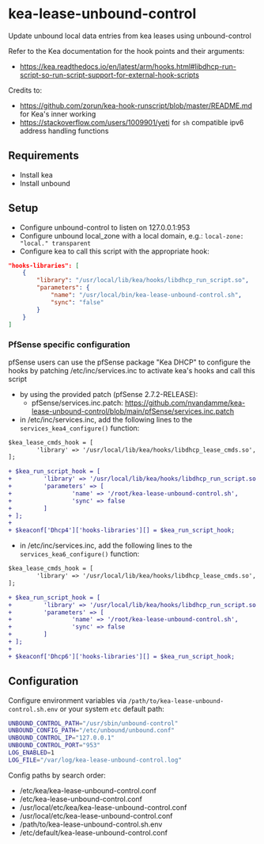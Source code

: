 # kea-lease-unbound-control
Update unbound local data entries from kea leases using unbound-control

Refer to the Kea documentation for the hook points and their arguments:
- https://kea.readthedocs.io/en/latest/arm/hooks.html#libdhcp-run-script-so-run-script-support-for-external-hook-scripts

Credits to:
- https://github.com/zorun/kea-hook-runscript/blob/master/README.md for Kea's inner working
- https://stackoverflow.com/users/1009901/yeti for `sh` compatible ipv6 address handling functions

## Requirements
- Install kea
- Install unbound

## Setup
- Configure unbound-control to listen on 127.0.0.1:953
- Configure unbound local_zone with a local domain, e.g.:
`local-zone: "local." transparent`
- Configure kea to call this script with the appropriate hook:
```json
"hooks-libraries": [
    {
        "library": "/usr/local/lib/kea/hooks/libdhcp_run_script.so",
        "parameters": {
            "name": "/usr/local/bin/kea-lease-unbound-control.sh",
            "sync": "false"
        }
    }
]
```

### PfSense specific configuration
pfSense users can use the pfSense package "Kea DHCP" to configure the hooks by patching /etc/inc/services.inc to activate kea's hooks and call this script
- by using the provided patch (pfSense 2.7.2-RELEASE):
    - pfSense/services.inc.patch: https://github.com/nvandamme/kea-lease-unbound-control/blob/main/pfSense/services.inc.patch
- in /etc/inc/services.inc, add the following lines to the `services_kea4_configure()` function:
```diff 
$kea_lease_cmds_hook = [
        'library' => '/usr/local/lib/kea/hooks/libdhcp_lease_cmds.so',
];

+ $kea_run_script_hook = [
+         'library' => '/usr/local/lib/kea/hooks/libdhcp_run_script.so',
+         'parameters' => [
+                 'name' => '/root/kea-lease-unbound-control.sh',
+                 'sync' => false
+         ]
+ ];
+ 
+ $keaconf['Dhcp4']['hooks-libraries'][] = $kea_run_script_hook;
```
- in /etc/inc/services.inc, add the following lines to the `services_kea6_configure()` function:
```diff 
$kea_lease_cmds_hook = [
        'library' => '/usr/local/lib/kea/hooks/libdhcp_lease_cmds.so',
];

+ $kea_run_script_hook = [
+         'library' => '/usr/local/lib/kea/hooks/libdhcp_run_script.so',
+         'parameters' => [
+                 'name' => '/root/kea-lease-unbound-control.sh',
+                 'sync' => false
+         ]
+ ];
+ 
+ $keaconf['Dhcp6']['hooks-libraries'][] = $kea_run_script_hook;
```

## Configuration
Configure environment variables via `/path/to/kea-lease-unbound-control.sh.env` or your system `etc` default path:
```sh
UNBOUND_CONTROL_PATH="/usr/sbin/unbound-control"
UNBOUND_CONFIG_PATH="/etc/unbound/unbound.conf"
UNBOUND_CONTROL_IP="127.0.0.1"
UNBOUND_CONTROL_PORT="953"
LOG_ENABLED=1
LOG_FILE="/var/log/kea-lease-unbound-control.log"
```
Config paths by search order:
- /etc/kea/kea-lease-unbound-control.conf
- /etc/kea-lease-unbound-control.conf
- /usr/local/etc/kea/kea-lease-unbound-control.conf
- /usr/local/etc/kea-lease-unbound-control.conf
- /path/to/kea-lease-unbound-control.sh.env
- /etc/default/kea-lease-unbound-control.conf


